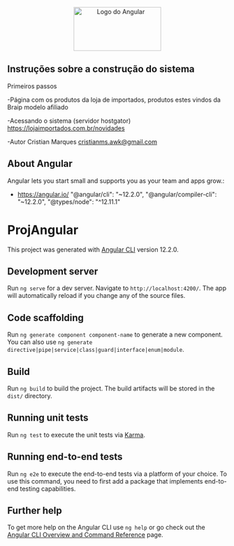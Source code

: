 <p align="center"><img src="https://angular.io/assets/images/logos/angular/angular.svg" alt="Logo do Angular" width="200" height="100"></p>

<p align="center">

## Instruções sobre a construção do sistema

Primeiros passos

-Página com os produtos da loja de importados, produtos estes vindos da Braip
modelo afiliado

-Acessando o sistema (servidor hostgator)
https://lojaimportados.com.br/novidades

-Autor
Cristian Marques
cristianms.awk@gmail.com

## About Angular

Angular lets you start small and supports you as your team and apps grow.:

- https://angular.io/
  "@angular/cli": "~12.2.0",
  "@angular/compiler-cli": "~12.2.0",
  "@types/node": "^12.11.1"

# ProjAngular

This project was generated with [Angular CLI](https://github.com/angular/angular-cli) version 12.2.0.

## Development server

Run `ng serve` for a dev server. Navigate to `http://localhost:4200/`. The app will automatically reload if you change any of the source files.

## Code scaffolding

Run `ng generate component component-name` to generate a new component. You can also use `ng generate directive|pipe|service|class|guard|interface|enum|module`.

## Build

Run `ng build` to build the project. The build artifacts will be stored in the `dist/` directory.

## Running unit tests

Run `ng test` to execute the unit tests via [Karma](https://karma-runner.github.io).

## Running end-to-end tests

Run `ng e2e` to execute the end-to-end tests via a platform of your choice. To use this command, you need to first add a package that implements end-to-end testing capabilities.

## Further help

To get more help on the Angular CLI use `ng help` or go check out the [Angular CLI Overview and Command Reference](https://angular.io/cli) page.
